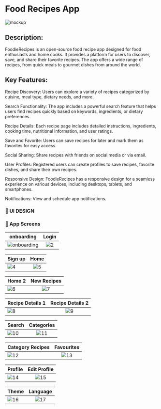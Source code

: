# Food Recipes App


![mockup](https://github.com/Ebrahim-Elkbbany/Food-Recipes/assets/136932497/16cd21c1-3ee3-41d6-a7a3-f9b97a45830e)

## Description:

FoodieRecipes is an open-source food recipe app designed for food enthusiasts and home cooks. It provides a platform for users to discover, save, and share their favorite recipes. The app offers a wide range of recipes, from quick meals to gourmet dishes from around the world.

## Key Features:

Recipe Discovery: Users can explore a variety of recipes categorized by cuisine, meal type, dietary needs, and more.

Search Functionality: The app includes a powerful search feature that helps users find recipes quickly based on keywords, ingredients, or dietary preferences.

Recipe Details: Each recipe page includes detailed instructions, ingredients, cooking time, nutritional information, and user ratings.

Save and Favorite: Users can save recipes for later and mark them as favorites for easy access.

Social Sharing: Share recipes with friends on social media or via email.

User Profiles: Registered users can create profiles to save recipes, favorite dishes, and share their own recipes.

Responsive Design: FoodieRecipes has a responsive design for a seamless experience on various devices, including desktops, tablets, and smartphones.

Notifications: View and schedule app notifications.

### 🎨 UI DESIGN

### 📱 App Screens 


| onboarding  | Login  |
| ------------------ | :---------------------: |
| ![onboarding](https://github.com/Ebrahim-Elkbbany/Food-Recipes/assets/136932497/f5838fc6-788f-49f1-9b54-62ef22e39b71) | ![2](https://github.com/Ebrahim-Elkbbany/Food-Recipes/assets/136932497/c7680059-8716-4c09-b553-897cf5525fdb) |


| Sign up  | Home  |
| ------------------ | :---------------------: |
| ![4](https://github.com/Ebrahim-Elkbbany/Food-Recipes/assets/136932497/66a741b8-663c-4cae-b769-96e3b62c7834)| ![5](https://github.com/Ebrahim-Elkbbany/Food-Recipes/assets/136932497/27de9287-71be-41dc-b9d2-4111fa289b86) |


| Home 2  | New Recipes  |
| ------------------ | :---------------------: |
| ![6](https://github.com/Ebrahim-Elkbbany/Food-Recipes/assets/136932497/150eccc8-476b-400d-8fa7-83987a0f7305) | ![7](https://github.com/Ebrahim-Elkbbany/Food-Recipes/assets/136932497/eb3159db-6f30-415b-ad0a-98cb02efd23f) |


| Recipe Details 1  | Recipe Details 2  |
| ------------------ | :---------------------: |
| ![8](https://github.com/Ebrahim-Elkbbany/Food-Recipes/assets/136932497/cee224b0-5410-4950-a26a-fcc7e7793bc8) | ![9](https://github.com/Ebrahim-Elkbbany/Food-Recipes/assets/136932497/df969a04-6f0f-4f5a-9f8a-e635a750d05f) |


| Search  | Categories |
| ------------------ | :---------------------: |
| ![10](https://github.com/Ebrahim-Elkbbany/Food-Recipes/assets/136932497/8906b18f-1f70-413d-bf37-3173161af83f) | ![11](https://github.com/Ebrahim-Elkbbany/Food-Recipes/assets/136932497/7a13ae62-fb05-470b-8629-fae4f6eee44e) |


|  Category Recipes | Favourites  |
| ------------------ | :---------------------: |
| ![12](https://github.com/Ebrahim-Elkbbany/Food-Recipes/assets/136932497/3b320dd8-98e5-4ac7-b04e-8e39ce4cd77a) | ![13](https://github.com/Ebrahim-Elkbbany/Food-Recipes/assets/136932497/bde11829-6bc6-4374-9d2f-f444350bb402) |


| Profile  | Edit Profile  |
| ------------------ | :---------------------: |
| ![14](https://github.com/Ebrahim-Elkbbany/Food-Recipes/assets/136932497/b1ef8a94-faf9-4420-82c8-d0f7aa4c7dcf) | ![15](https://github.com/Ebrahim-Elkbbany/Food-Recipes/assets/136932497/17156567-ee8b-43f5-99bc-358028804b4f) |


| Theme  | Language  |
| ------------------ | :---------------------: |
| ![16](https://github.com/Ebrahim-Elkbbany/Food-Recipes/assets/136932497/ea3c3fab-c6da-48f5-8159-1a4a4fe79896) | ![17](https://github.com/Ebrahim-Elkbbany/Food-Recipes/assets/136932497/34b18ff5-4847-4a3f-b353-ab34f4913b5b) |









